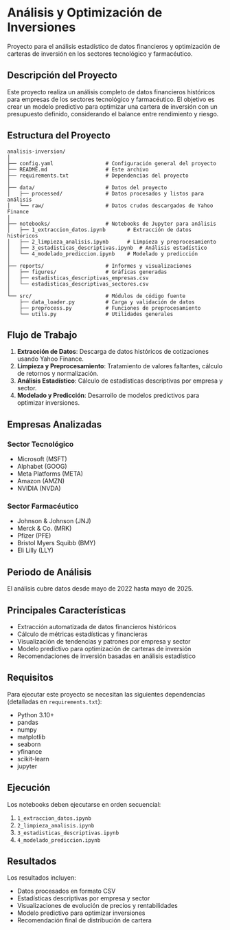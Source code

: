 # Análisis y Optimización de Inversiones

Proyecto para el análisis estadístico de datos financieros y optimización de carteras de inversión en los sectores tecnológico y farmacéutico.

## Descripción del Proyecto

Este proyecto realiza un análisis completo de datos financieros históricos para empresas de los sectores tecnológico y farmacéutico. El objetivo es crear un modelo predictivo para optimizar una cartera de inversión con un presupuesto definido, considerando el balance entre rendimiento y riesgo.

## Estructura del Proyecto

```
analisis-inversion/
│
├── config.yaml                 # Configuración general del proyecto
├── README.md                   # Este archivo
├── requirements.txt            # Dependencias del proyecto
│
├── data/                       # Datos del proyecto
│   ├── processed/              # Datos procesados y listos para análisis
│   └── raw/                    # Datos crudos descargados de Yahoo Finance
│
├── notebooks/                  # Notebooks de Jupyter para análisis
│   ├── 1_extraccion_datos.ipynb       # Extracción de datos históricos
│   ├── 2_limpieza_analisis.ipynb      # Limpieza y preprocesamiento
│   ├── 3_estadisticas_descriptivas.ipynb  # Análisis estadístico
│   └── 4_modelado_prediccion.ipynb    # Modelado y predicción
│
├── reports/                    # Informes y visualizaciones
│   ├── figures/                # Gráficas generadas
│   ├── estadisticas_descriptivas_empresas.csv
│   └── estadisticas_descriptivas_sectores.csv
│
└── src/                        # Módulos de código fuente
    ├── data_loader.py          # Carga y validación de datos
    ├── preprocess.py           # Funciones de preprocesamiento
    └── utils.py                # Utilidades generales
```

## Flujo de Trabajo

1. **Extracción de Datos**: Descarga de datos históricos de cotizaciones usando Yahoo Finance.
2. **Limpieza y Preprocesamiento**: Tratamiento de valores faltantes, cálculo de retornos y normalización.
3. **Análisis Estadístico**: Cálculo de estadísticas descriptivas por empresa y sector.
4. **Modelado y Predicción**: Desarrollo de modelos predictivos para optimizar inversiones.

## Empresas Analizadas

### Sector Tecnológico
- Microsoft (MSFT)
- Alphabet (GOOG)
- Meta Platforms (META)
- Amazon (AMZN)
- NVIDIA (NVDA)

### Sector Farmacéutico
- Johnson & Johnson (JNJ)
- Merck & Co. (MRK)
- Pfizer (PFE)
- Bristol Myers Squibb (BMY)
- Eli Lilly (LLY)

## Periodo de Análisis

El análisis cubre datos desde mayo de 2022 hasta mayo de 2025.

## Principales Características

- Extracción automatizada de datos financieros históricos
- Cálculo de métricas estadísticas y financieras
- Visualización de tendencias y patrones por empresa y sector
- Modelo predictivo para optimización de carteras de inversión
- Recomendaciones de inversión basadas en análisis estadístico

## Requisitos

Para ejecutar este proyecto se necesitan las siguientes dependencias (detalladas en `requirements.txt`):
- Python 3.10+
- pandas
- numpy
- matplotlib
- seaborn
- yfinance
- scikit-learn
- jupyter

## Ejecución

Los notebooks deben ejecutarse en orden secuencial:

1. `1_extraccion_datos.ipynb`
2. `2_limpieza_analisis.ipynb`
3. `3_estadisticas_descriptivas.ipynb`
4. `4_modelado_prediccion.ipynb`

## Resultados

Los resultados incluyen:
- Datos procesados en formato CSV
- Estadísticas descriptivas por empresa y sector
- Visualizaciones de evolución de precios y rentabilidades
- Modelo predictivo para optimizar inversiones
- Recomendación final de distribución de cartera